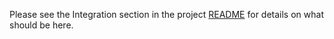 Please see the Integration section in the project [README](../README.md) for details on what should be here.
